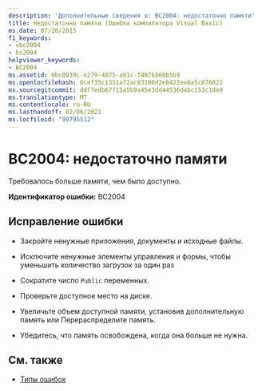 ```yaml
---
description: 'Дополнительные сведения о: BC2004: недостаточно памяти'
title: Недостаточно памяти (Ошибка компилятора Visual Basic)
ms.date: 07/20/2015
f1_keywords:
- vbc2004
- bc2004
helpviewer_keywords:
- BC2004
ms.assetid: 6bc0939c-e279-4875-a91c-f4076860b5b9
ms.openlocfilehash: 6cef35c1351a72ac83108d2e8422ee8a5c076022
ms.sourcegitcommit: ddf7edb67715a5b9a45e3dd44536dabc153c1de0
ms.translationtype: MT
ms.contentlocale: ru-RU
ms.lasthandoff: 02/06/2021
ms.locfileid: "99795512"
---
```

# <a name="bc2004-out-of-memory"></a>BC2004: недостаточно памяти

Требовалось больше памяти, чем было доступно.

 **Идентификатор ошибки:** BC2004

## <a name="to-correct-this-error"></a>Исправление ошибки

- Закройте ненужные приложения, документы и исходные файлы.

- Исключите ненужные элементы управления и формы, чтобы уменьшить количество загрузок за один раз

- Сократите число `Public` переменных.

- Проверьте доступное место на диске.

- Увеличьте объем доступной памяти, установив дополнительную память или Перераспределите память.

- Убедитесь, что память освобождена, когда она больше не нужна.

## <a name="see-also"></a>См. также

- [Типы ошибок](../../programming-guide/language-features/error-types.md)
